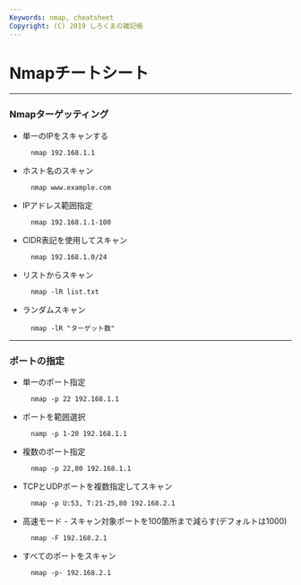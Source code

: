 ```yaml
---
Keywords: nmap, cheatsheet
Copyright: (C) 2019 しろくまの雑記帳
---
```


# Nmapチートシート  

---

### Nmapターゲッティング  

* 単一のIPをスキャンする  

        nmap 192.168.1.1
 
* ホスト名のスキャン

        nmap www.example.com 

* IPアドレス範囲指定

        nmap 192.168.1.1-100

* CIDR表記を使用してスキャン

        nmap 192.168.1.0/24 

* リストからスキャン

        nmap -lR list.txt 

* ランダムスキャン

        nmap -lR "ターゲット数"
  
---
  
### ポートの指定  

* 単一のポート指定

        nmap -p 22 192.168.1.1 
* ポートを範囲選択

        namp -p 1-20 192.168.1.1 

* 複数のポート指定

        nmap -p 22,80 192.168.1.1

* TCPとUDPポートを複数指定してスキャン

        nmap -p U:53, T:21-25,80 192.168.2.1

* 高速モード - スキャン対象ポートを100箇所まで減らす(デフォルトは1000)

        nmap -F 192.168.2.1

* すべてのポートをスキャン

        nmap -p- 192.168.2.1
